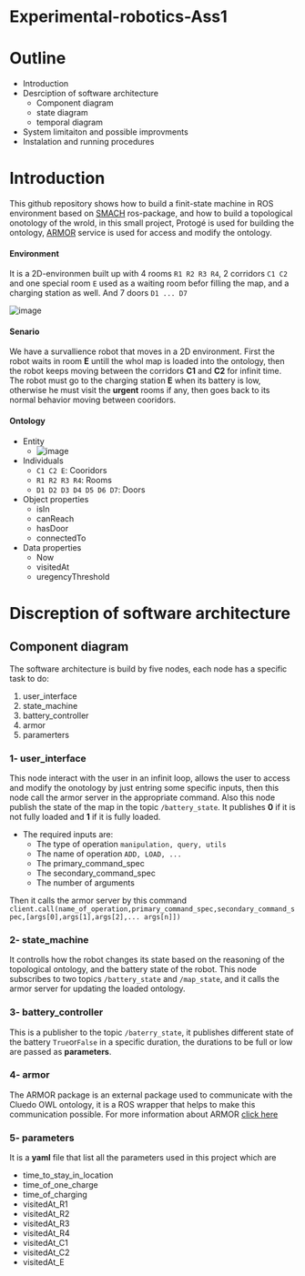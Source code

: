 # Experimental-robotics-Ass1
# Outline 
* Introduction 
* Desrciption of software architecture 
  * Component diagram
  * state diagram 
  * temporal diagram 
* System limitaiton and possible improvments 
* Instalation and running procedures 
# Introduction 
This github repository shows how to build a finit-state machine in ROS environment based on [SMACH](http://wiki.ros.org/smach/Tutorials) ros-package, and how to build a topological onotology of the wrold, in this small project, Protogé is used for building the ontology, [ARMOR](https://github.com/EmaroLab/armor_rds_tutorial) service is used for access and modify the ontology.
#### Environment
 It is a 2D-environmen built up with 4 rooms `R1 R2 R3 R4`, 2 corridors `C1 C2` and one special room `E` used as a waiting room befor filling the map, and a charging station as well. And 7 doors `D1 ... D7`  
 
 ![image](https://user-images.githubusercontent.com/91313196/198835390-09b62fb3-667a-49c5-9fb4-69f976fcbd95.png)

#### Senario
 We have a survallience robot that moves in a 2D environment. First the robot waits in room **E** untill the whol map  is loaded into the ontology, then the robot keeps moving between the corridors **C1** and **C2** for infinit time. The robot must go to the charging station **E** when its battery is low, otherwise he must visit the **urgent** rooms if any, then goes back to its normal behavior moving between cooridors.
 
 #### Ontology
* Entity 
  * ![image](https://user-images.githubusercontent.com/91313196/198834787-d1b4f43c-764f-4f75-a29a-a5316d517ae6.png)
* Individuals 
  * `C1 C2 E`: Cooridors 
  * `R1 R2 R3 R4`: Rooms
  * `D1 D2 D3 D4 D5 D6 D7`: Doors
* Object properties
  * isIn
  * canReach
  * hasDoor 
  * connectedTo
* Data properties 
  * Now
  * visitedAt
  * uregencyThreshold
 # Discreption of software architecture 
 ## Component diagram 
 The software architecture is build by five nodes, each node has a specific task to do:
 1. user_interface
 2. state_machine
 3. battery_controller
 4. armor 
 5. paramerters
### 1- user_interface 
 This node interact with the user in an infinit loop, allows the user to access and modify the onotology by just entring some specific inputs, then this node call the armor server in the appropriate command. Also this node publish the state of the map in the topic `/battery_state`. It publishes **0** if it is not fully loaded and **1** if it is fully loaded. 
   * The required inputs are: 
     * The type of operation `manipulation, query, utils`
     * The name of operation `ADD, LOAD, ...`
     * The primary_command_spec
     * The secondary_command_spec 
     * The number of arguments 
  
 Then it calls the armor server by this command  
 `client.call(name_of_operation,primary_command_spec,secondary_command_spec,[args[0],args[1],args[2],... args[n]])`
 ### 2- state_machine
 It controlls how the robot changes its state based on the reasoning of the topological ontology, and the battery state of the robot. This node subscribes to two topics `/battery_state` and `/map_state`, and it calls the armor server for updating the loaded ontology.
 ### 3- battery_controller 
 This is a publisher to the topic `/baterry_state`, it publishes different state of the battery `True`or`False` in a specific duration, the durations to be full or low are passed as **parameters**.
 ### 4- armor
 The ARMOR package is an external package used to communicate with the Cluedo OWL ontology, it is a ROS wrapper that helps to make this communication possible. For more information about ARMOR [click here](https://github.com/EmaroLab/armor_rds_tutorial)
 ### 5- parameters 
 It is a **yaml** file that list all the parameters used in this project which are 
 * time_to_stay_in_location
 * time_of_one_charge
 * time_of_charging
 * visitedAt_R1
 * visitedAt_R2
 * visitedAt_R3
 * visitedAt_R4
 * visitedAt_C1
 * visitedAt_C2
 * visitedAt_E

 
 
